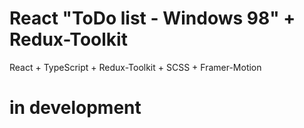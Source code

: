 # React "ToDo list - Windows 98" + Redux-Toolkit

React + TypeScript + Redux-Toolkit + SCSS + Framer-Motion

# in development